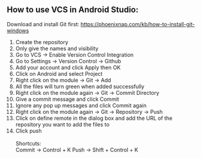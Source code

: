 ## How to use VCS in Android Studio:

Download and install Git first:
https://phoenixnap.com/kb/how-to-install-git-windows

1. Create the repository
2. Only give the names and visibility
3. Go to VCS -> Enable Version Control Integration
4. Go to Settings -> Version Control -> Github
5. Add your account and click Apply then OK
6. Click on Android and select Project
7. Right click on the module -> Git -> Add
8. All the files will turn green when added successfully
9. Right click on the module again -> Git -> Commit Directory
10. Give a commit message and click Commit
11. Ignore any pop up messages and click Commit again
12. Right click on the module again -> Git -> Repository -> Push
13. Click on define remote in the dialog box and add the URL of the repository you want to add the files to
14. Click push
 <br><br>
Shortcuts: <br>
Commit -> Control + K
Push -> Shift + Control + K
